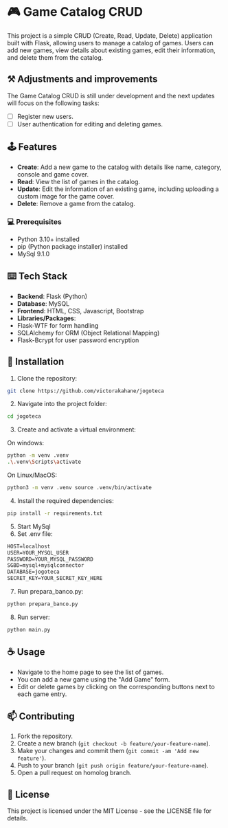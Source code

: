 
# 🎮 Game Catalog CRUD
This project is a simple CRUD (Create, Read, Update, Delete) application built with Flask, allowing users to manage a catalog of games. Users can add new games, view details about existing games, edit their information, and delete them from the catalog.

## ⚒️ Adjustments and improvements
The Game Catalog CRUD is still under development and the next updates will focus on the following tasks:
- [ ] Register new users.
- [ ] User authentication for editing and deleting games.

## 🕹️ Features
-  **Create**: Add a new game to the catalog with details like name, category, console and game cover.
-  **Read**: View the list of games in the catalog.
-  **Update**: Edit the information of an existing game, including uploading a custom image for the game cover.
-  **Delete**: Remove a game from the catalog.

### 💻 Prerequisites
- Python 3.10+ installed
- pip (Python package installer) installed
- MySql 9.1.0

##  ⌨️ Tech Stack

-  **Backend**: Flask (Python)
-  **Database**: MySQL
-  **Frontend**: HTML, CSS, Javascript, Bootstrap
-  **Libraries/Packages**:
- Flask-WTF for form handling
- SQLAlchemy for ORM (Object Relational Mapping)
- Flask-Bcrypt for user password encryption

## 🚀 Installation
1. Clone the repository:
```bash
git clone https://github.com/victorakahane/jogoteca
```
2. Navigate into the project folder:
```bash
cd jogoteca
```
3. Create and activate a virtual environment:

On windows:
```bash
python -m venv .venv 
.\.venv\Scripts\activate
```

On Linux/MacOS:
```bash
python3 -m venv .venv source .venv/bin/activate
```

4. Install the required dependencies:

```bash
pip install -r requirements.txt
```

5. Start MySql
6. Set .env file:
```txt
HOST=localhost
USER=YOUR_MYSQL_USER
PASSWORD=YOUR_MYSQL_PASSWORD
SGBD=mysql+mysqlconnector
DATABASE=jogoteca
SECRET_KEY=YOUR_SECRET_KEY_HERE
 ```
7. Run prepara_banco.py:
```py
python prepara_banco.py
```
8. Run server: 
```py
python main.py
```

## ☕ Usage

-   Navigate to the home page to see the list of games.
-   You can add a new game using the "Add Game" form.
-   Edit or delete games by clicking on the corresponding buttons next to each game entry.

## 📫 Contributing

1.  Fork the repository.
2.  Create a new branch (`git checkout -b feature/your-feature-name`).
3.  Make your changes and commit them (`git commit -am 'Add new feature'`).
4.  Push to your branch (`git push origin feature/your-feature-name`).
5.  Open a pull request on homolog branch.

## 📝 License
This project is licensed under the MIT License - see the LICENSE file for details.
